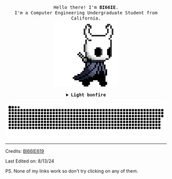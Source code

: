 <p align="center">
  <br>
  <samp>
    Hello there! I'm <b><a rel="nofollow noopener noreferrer" >BI66IE</a></b>.
    <br>I'm a Computer Engineering Undergraduate Student from California.<br>

</samp>

  <img src="https://raw.githubusercontent.com/TanZng/TanZng/master/assets/hollor_knight3.gif" width="200"/>

</p>


<details align="center">

<summary> <b> <samp> Light bonfire </samp></b></summary>
<samp>
 <b><h2 style="color: #fc6203">B O N F I R E &nbsp; L I T !</h2> </b>

<img src="https://raw.githubusercontent.com/TanZng/TanZng/master/assets/bonefire.gif" width="200"/>

Current Project: <a href="https://github.com/BI66IE619/Inspect-Element-Developer-Tools">Inspect Element/DevTools For Mobile</a>

<p align="center">
  <a rel="nofollow noopener noreferrer" target="_blank" href="">
  <img src="https://raw.githubusercontent.com/TanZng/TanZng/master/assets/linkedin.png" width="30px" alt="LinkedIn"></a>
  &nbsp; 
  &nbsp;
  <a rel="nofollow noopener noreferrer" target="_blank" href="">
  <img src="https://raw.githubusercontent.com/TanZng/TanZng/master/assets/twitter.png" width="30px" alt="Twitter"></a>
  &nbsp; 
  &nbsp;
    <a rel="nofollow noopener noreferrer" target="_blank" href="">
  <img src="https://raw.githubusercontent.com/TanZng/TanZng/master/assets/youtube.png" width="30px" alt="YouTube"></a>
  &nbsp;
  &nbsp;
  <a rel="nofollow noopener noreferrer" target="_blank" href="">
  <img src="https://raw.githubusercontent.com/TanZng/TanZng/master/assets/estus_flask.png" width="23px" alt="Secret"></a>
  
  Languages
  
  <img src="https://github.com/devicons/devicon/blob/master/icons/python/python-original.svg" title="Python"  alt="Python" width="55" height="55"/>   <img src="https://github.com/devicons/devicon/blob/master/icons/javascript/javascript-original.svg" title="JavaScript" alt="JavaScript" width="55" height="55"/>  <img src="https://github.com/devicons/devicon/blob/master/icons/html5/html5-original.svg" title="Solidity" alt="Solidity" width="55" height="55"/> 
</p> 

<p align="center">
  <img width="600" height="200" src="https://github-readme-stats.vercel.app/api?username=BI66IE619&show_icons=true&theme=vision-friendly-dark">
  <img width="400" height="200" src="https://github-readme-stats.vercel.app/api/top-langs/?username=BI66IE619&size_weight=0.0005&count_weight=0.3&layout=compact&theme=vision-friendly-dark">
</p>

</samp>
</details>
<div id="header" align="center">
  <img src="https://komarev.com/ghpvc/?username=BI66IE619&style=for-the-badge&color=orange" alt=""/>
</div>
 <img width="1000" src="assets/github-snake.svg" alt="snake"/>
 
----
Credits: [BI66IE619](https://github.com/BI66IE619)

Last Edited on: 8/13/24
  
PS. None of my links work so don't try clicking on any of them.
